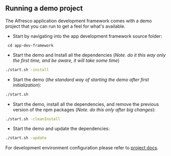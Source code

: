 ## Running a demo project

The Alfresco application development framework comes with a demo project that you can run to get a
feel for what's available.

* Start by navigating into the app development framework source folder:

```ssh
 cd app-dev-framework
```

* Start the demo and Install all the dependencies (*Note. do it this way only the first time, and be aware, it will take some time*)

```sh
./start.sh -install
```

* Start the demo (*the standard way of starting the demo after first initialization*):

```sh
./start.sh
```

* Start the demo, install all the dependencies, and remove the previous version of the npm packages (*Note. do this only after big changes*):

```sh
./start.sh -cleanInstall
```

* Start the demo and update the dependencies:

```sh
./start.sh -update
```

For development environment configuration please refer to [project docs](demo-shell-ng2/README.md).
